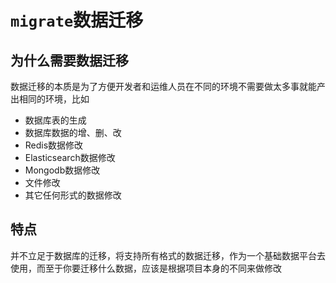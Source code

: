 # `migrate`数据迁移

## 为什么需要数据迁移

数据迁移的本质是为了方便开发者和运维人员在不同的环境不需要做太多事就能产出相同的环境，比如

- 数据库表的生成
- 数据库数据的增、删、改
- Redis数据修改
- Elasticsearch数据修改
- Mongodb数据修改
- 文件修改
- 其它任何形式的数据修改

## 特点

并不立足于数据库的迁移，将支持所有格式的数据迁移，作为一个基础数据平台去使用，而至于你要迁移什么数据，应该是根据项目本身的不同来做修改
